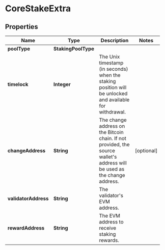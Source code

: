 

# CoreStakeExtra


## Properties

| Name | Type | Description | Notes |
|------------ | ------------- | ------------- | -------------|
|**poolType** | **StakingPoolType** |  |  |
|**timelock** | **Integer** | The Unix timestamp (in seconds) when the staking position will be unlocked and available for withdrawal. |  |
|**changeAddress** | **String** | The change address on the Bitcoin chain. If not provided, the source wallet&#39;s address will be used as the change address. |  [optional] |
|**validatorAddress** | **String** | The validator&#39;s EVM address. |  |
|**rewardAddress** | **String** | The EVM address to receive staking rewards. |  |



